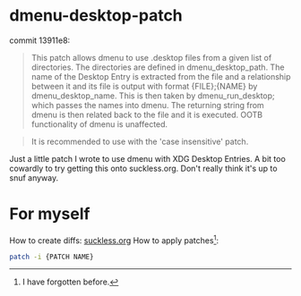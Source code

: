 # dmenu-desktop-patch

commit 13911e8:
> This patch allows dmenu to use .desktop files from a given list of
> directories. The directories are defined in dmenu_desktop_path. The name
> of the Desktop Entry is extracted from the file and a relationship
> between it and its file is output with format {FILE};{NAME} by
> dmenu_desktop_name. This is then taken by dmenu_run_desktop; which
> passes the names into dmenu. The returning string from dmenu is then
> related back to the file and it is executed.
> OOTB functionality of dmenu is unaffected.
    
> It is recommended to use with the 'case insensitive' patch.

Just a little patch I wrote to use dmenu with XDG Desktop Entries.
A bit too cowardly to try getting this onto suckless.org.
Don't really think it's up to snuf anyway.

# For myself

How to create diffs: [suckless.org](https://suckless.org/hacking/)
How to apply patches[^1]:
```bash
patch -i {PATCH NAME}
```

[^1]: I have forgotten before.
